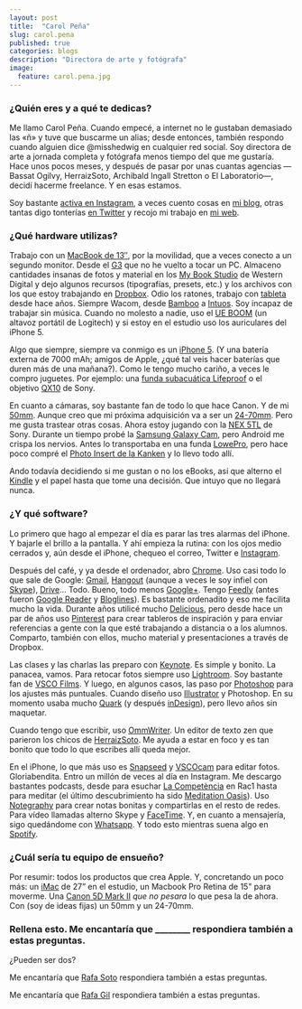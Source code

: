 ```yaml
---
layout: post
title:  "Carol Peña"
slug: carol.pena
published: true
categories: blogs
description: "Directora de arte y fotógrafa"
image:
  feature: carol.pena.jpg
---
```


### ¿Quién eres y a qué te dedicas?

Me llamo Carol Peña. Cuando empecé, a internet no le gustaban demasiado las «ñ»
y tuve que buscarme un alias; desde entonces, también respondo cuando alguien
dice @misshedwig en cualquier red social. Soy directora de arte a jornada
completa y fotógrafa menos tiempo del que me gustaría. Hace unos pocos meses, y
después de pasar por unas cuantas agencias —Bassat Ogilvy, HerraizSoto,
Archibald Ingall Stretton o El Laboratorio—, decidí hacerme freelance. Y en esas
estamos. 

Soy bastante [activa en Instagram](http://instagram.com/misshedwig#), a veces
cuento cosas en [mi blog](http://misshedwigblog.wordpress.com/), otras tantas
digo tonterías [en Twitter](https://twitter.com/misshedwig) y recojo mi trabajo
en [mi web](http://www.misshedwig.com/).

### ¿Qué hardware utilizas?

Trabajo con un [MacBook de 13″](https://www.apple.com/es/macbook-pro/), por la
movilidad, que a veces conecto a un segundo monitor. Desde el
[G3](http://en.wikipedia.org/wiki/PowerBook_G3) que no he vuelto a tocar un PC.
Almaceno cantidades insanas de fotos y material en los [My Book
Studio](http://www.wdc.com/sp/products/products.aspx?id=200) de Western Digital
y dejo algunos recursos (tipografías, presets, etc.) y los archivos con los que
estoy trabajando en [Dropbox](https://www.dropbox.com/).  Odio los ratones,
trabajo con [tableta](http://es.wikipedia.org/wiki/Tableta_digitalizadora)
desde hace años. Siempre Wacom, desde
[Bamboo](http://www.wacom.eu/index4.asp?pid=9240&spid=0&lang=es) a
[Intuos](http://www.wacom.com/es-es/es/creative/intuos-pen). Soy incapaz de
trabajar sin música. Cuando no molesto a nadie, uso el [UE
BOOM](http://www.ultimateears.com/en-us/boom) (un altavoz portátil de Logitech)
y si estoy en el estudio uso los auriculares del iPhone 5.

Algo que siempre, siempre va conmigo es un [iPhone
5](http://www.apple.com/es/iphone/). (Y una batería externa de 7000 mAh; amigos
de Apple, ¿qué tal veis hacer baterías que duren más de una mañana?). Como le
tengo mucho cariño, a veces le compro juguetes. Por ejemplo: una [funda
subacuática
Lifeproof](http://www.lifeproof.com/shop/us_en/iphone-5/iphone-5-case/) o el
objetivo
[QX10](http://store.sony.com/smartphone-attachable-lens-style-camera-zid27-DSCQX10//cat-27-catid-Collections-Best-Low-Light-Cameras)
de Sony.

En cuanto a cámaras, soy bastante fan de todo lo que hace Canon. Y de mi
[50mm](http://en.wikipedia.org/wiki/Canon_EF_50mm_lens).  Aunque creo que mi
próxima adquisición va a ser un
[24-70mm](http://en.wikipedia.org/wiki/Canon_EF_24%E2%80%9370mm_lens). Pero me
gusta trastear otras cosas. Ahora estoy jugando con la [NEX
5TL](http://store.sony.com/nex-5t-mirrorless-camera-w-16-50mm-lens-zid27-NEX5TL//cat-27-catid-All-Alpha-NEX-Cameras)
de Sony. Durante un tiempo probé la [Samsung Galaxy
Cam](http://www.samsung.com/es/consumer/mobile-phone/galaxy-camera/), pero
Android me crispa los nervios. Antes lo transportaba en una funda
[LowePro](http://www.lowepro.com/), pero hace poco compré el [Photo Insert de
la
Kanken](http://www.ilovemykanken.com/shop/products/fjallraven-kanken-photo-insert.htm)
y lo llevo todo allí.

Ando todavía decidiendo si me gustan o no los eBooks, así que alterno el
[Kindle](http://www.amazon.es/gp/product/B007HCCOD0/ref=amb_link_172075267_3?pf_rd_m=A1AT7YVPFBWXBL&pf_rd_s=center-1&pf_rd_r=15Q3918XK1BJ1QD794D0&pf_rd_t=101&pf_rd_p=464811727&pf_rd_i=818936031)
y el papel hasta que tome una decisión. Que intuyo que no llegará nunca.

### ¿Y qué software?

Lo primero que hago al empezar el día es parar las tres alarmas del iPhone. Y
bajarle el brillo a la pantalla. Y ahí empieza la rutina: con los ojos medio
cerrados y, aún desde el iPhone, chequeo el correo, Twitter e
[Instagram](http://www.instagram.com).

Después del café, y ya desde el ordenador, abro
[Chrome](http://www.google.com/intl/es/chrome/browser/). Uso casi todo lo que
sale de Google: [Gmail](https://www.google.com/intl/es/mail/help/about.html),
[Hangout](http://www.google.com/+/learnmore/hangouts/?hl=es) (aunque a veces le
soy infiel con [Skype](http://www.skype.com/es/)),
[Drive](https://www.google.com/intl/es/drive/)... Todo. Bueno, todo menos
[Google+](http://www.google.com/intl/es/+/learnmore/).  Tengo
[Feedly](http://feedly.com) (antes fueron [Google
Reader](http://es.wikipedia.org/wiki/Google_Reader) y
[Bloglines](http://www.bloglines.com/)). Es bastante ordenadito y eso me
facilita mucho la vida. Durante años utilicé mucho
[Delicious](https://delicious.com/), pero desde hace un par de años uso
[Pinterest](https://es.pinterest.com/) para crear tableros de inspiración y
para enviar referencias a gente con la que esté trabajando a distancia o a los
alumnos.  Comparto, también con ellos, mucho material y presentaciones a través
de Dropbox.

Las clases y las charlas las preparo con
[Keynote](http://www.apple.com/es/mac/keynote/). Es simple y bonito. La
panacea, vamos.  Para retocar fotos siempre uso
[Lightroom](http://www.adobe.com/es/products/photoshop-lightroom.html). Soy
bastante fan de [VSCO Films](http://vsco.co/film). Y luego, en algunos casos,
las paso por [Photoshop](http://www.photoshop.com/) para los ajustes más
puntuales.  Cuando diseño uso
[Illustrator](http://www.adobe.com/es/products/illustrator.html) y Photoshop.
En su momento usaba mucho [Quark](http://www.quark.com/) (y después
[inDesign](http://www.adobe.com/products/indesign.html)), pero llevo años sin
maquetar.

Cuando tengo que escribir, uso [OmmWriter](http://www.ommwriter.com/). Un
editor de texto zen que parieron los chicos de
[HerraizSoto](http://www.herraizsoto.com/index_es.html). Me ayuda a estar en
foco y es tan bonito que todo lo que escribes allí queda mejor. 

En el iPhone, lo que más uso es
[Snapseed](https://itunes.apple.com/EN/app/snapseed/id439438619?mt=8) y
[VSCOcam](http://vsco.co/vscocam) para editar fotos. Gloriabendita. Entro un
millón de veces al día en Instagram. Me descargo bastantes podcasts, desde para
esuchar [La Competència](http://rac1.org/lacompetencia/) en Rac1 hasta para
meditar (el último descubrimiento ha sido [Meditation
Oasis](https://www.meditationoasis.com/podcast/listen-to-podcast/)).  Uso
[Notegraphy](https://notegraphy.com/) para crear notas bonitas y compartirlas
en el resto de redes.  Para vídeo llamadas alterno Skype y
[FaceTime](http://www.apple.com/ios/facetime/). Y, en cuanto a mensajería, sigo
quedándome con [Whatsapp](http://www.whatsapp.com/). Y todo esto mientras suena
algo en [Spotify](https://www.spotify.com/es/).


### ¿Cuál sería tu equipo de ensueño?

Por resumir: todos los productos que crea Apple. Y, concretando un poco más: un [iMac](http://www.apple.com/es/imac/) de 27” en el estudio, un Macbook Pro Retina de 15" para moverme.
Una [Canon 5D Mark II](http://www.canon.es/For_Home/Product_Finder/Cameras/Digital_SLR/EOS_5D_Mark_II/) *que no pesara* lo que pesa la de ahora. Con (soy de ideas fijas) un 50mm y un 24-70mm.

### Rellena esto. Me encantaría que ________ respondiera también a estas preguntas.

¿Pueden ser dos?

Me encantaría que [Rafa Soto](https://twitter.com/RafaSoto) respondiera también a estas preguntas.

Me encantaría que [Rafa Gil](https://twitter.com/nopodemosmas) respondiera también a estas preguntas.
